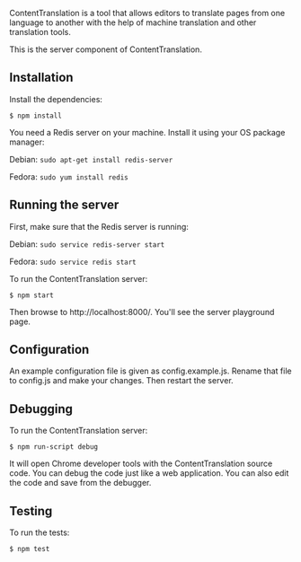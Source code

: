 ContentTranslation is a tool that allows editors to translate pages from
one language to another with the help of machine translation and other
translation tools.

This is the server component of ContentTranslation.

Installation
------------
Install the dependencies:

```$ npm install```

You need a Redis server on your machine. Install it using your OS package
manager:

Debian: ```sudo apt-get install redis-server```

Fedora: ```sudo yum install redis```

Running the server
------------------
First, make sure that the Redis server is running:

Debian: ```sudo service redis-server start```

Fedora: ```sudo service redis start```

To run the ContentTranslation server:

```$ npm start```

Then browse to http://localhost:8000/. You'll see the server playground page.

Configuration
-------------
An example configuration file is given as config.example.js. Rename that file
to config.js and make your changes. Then restart the server.

Debugging
---------
To run the ContentTranslation server:

```$ npm run-script debug```

It will open Chrome developer tools with the ContentTranslation source code.
You can debug the code just like a web application. You can also edit the code
and save from the debugger.

Testing
-------
To run the tests:

```$ npm test```
